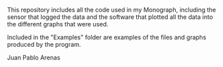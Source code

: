 This repository includes all the code used in my Monograph, including the sensor that logged the data and the software that plotted all the data into the different graphs that were used.

Included in the "Examples" folder are examples of the files and graphs produced by the program.

Juan Pablo Arenas
